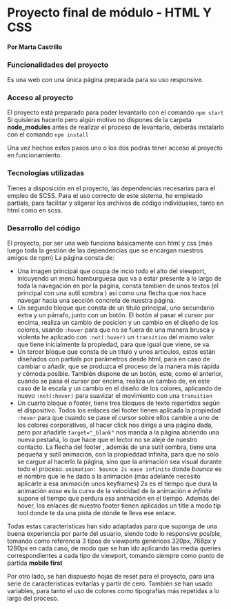 # Proyecto final de módulo - HTML Y CSS

#### Por Marta Castrillo

### Funcionalidades del proyecto

Es una web con una única página preparada para su uso responsive.

### Acceso al proyecto

El proyecto está preparado para poder levantarlo con el comando `npm start` Si quisieras hacerlo pero algún motivo no dispones de la carpeta **node_modules** antes de realizar el proceso de levantarlo, deberás instalarlo con el comando `npm install`

Una vez hechos estos pasos uno o los dos podrás tener acceso al proyecto en funcionamiento.

### Tecnologías utilizadas

Tienes a disposición en el proyecto, las dependencias necesarias para el empleo de SCSS. Para el uso correcto de este sistema, he empleado partials, para facilitar y aligerar los archivos de código individuales, tanto en html como en scss.

### Desarrollo del código

El proyecto, por ser una web funciona básicamente con html y css (más luego toda la gestión de las dependencias que se encargan nuestros amigos de npm)
La página consta de:

- Una imagen principal que ocupa de incio todo el alto del viewport, inlcuyendo un menú hamburguesa que va a estar presente a lo largo de toda la navegación en por la página, consta tambien de unos textos (el principal con una sutil sombra ) así como una flecha que nos hace navegar hacia una sección concreta de nuestra página.
- Un segundo bloque que consta de un titulo principal, uno secundario extra y un párrafo, junto con un botón. El botón al pasar el cursor por encima, realiza un cambio de posicion y un cambio en el diseño de los colores, usando `:hover` para que no se fuera de una manera brusca y violenta he aplicado con `:not(:hover)` un `transition` del mismo valor que tiene inicialmente la propiedad, para que igual que viene, se va.
- Un tercer bloque que consta de un titulo y unos articulos, estos están diseñados con partials por parámetros desde html, para en caso de cambiar o añadir, que se produzca el proceso de la manera más rápida y cómoda posible. También dispone de un botón, este, como el anterior, cuando se pasa el cursor por encima, realiza un cambio de, en este caso de la escala y un cambio en el diseño de los colores, aplicando de nuevo `:not(:hover)` para suavizar el movimiento con una `transition`
- Un cuarto bloque o footer, tiene tres bloques de texto repartidos según el dispositivo. Todos los enlaces del footer tienen aplicada la propiedad `:hover` para que cuando se pase el cursor sobre ellos cambie a uno de los colores corporativos, al hacer click nos dirige a una página dada, pero por añadirle `target="_blank"` nos manda a la página abriendo una nueva pestaña, lo que hace que el lector no se aleje de nuestro contacto. La flecha del footer , además de una sutil sombra, tiene una pequeña y sutil animación, con la propieddad infinita, para que no solo se cargue al hacerlo la página, sino que la animación sea visual durante todo el proceso.
  `animation: bounce 2s ease infinite` donde _bounce_ es el nombre que le he dado a la animación (más adelante necesito aplicarle a esa animación unos keyframes) _2s_ es el tiempo que dura la animación _ease_ es la curva de la velocidad de la animación e _infinite_ supone el tiempo que perdura esa animación en el tiempo. Además del hover, los enlaces de nuestro footer tienen aplicados un title a modo tip tool donde te da una pista de dónde te lleva ese enlace.

Todas estas caracteristicas han sido adaptadas para que suponga de una buena experiencia por parte del usuario, siendo todo lo responsive posible, tomando como referencia 3 tipos de viewports genéricos 320px, 768px y 1280px en cada caso, de modo que se han ido aplicando las media queries correspondientes a cada tipo de viewport, tomando siempre como punto de partida **mobile first**

Por otro lado, se han dispuesto hojas de reset para el proyecto, para una serie de caracteristicas evitarlas y partir de cero. También se han usado variables, para tanto el uso de colores como tipografías más repetidas a lo largo del proceso.
